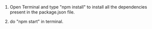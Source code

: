 1) Open Terminal and type "npm install" to install all the dependencies present in the package.json file.

2) do "npm start" in terminal.